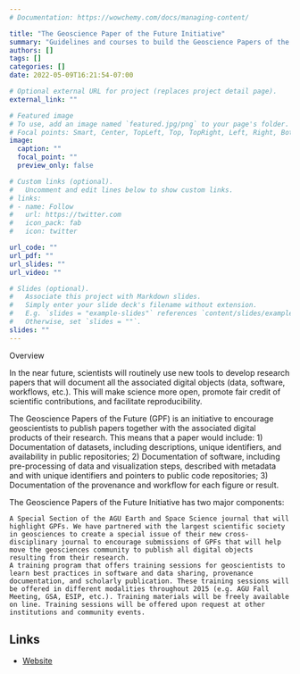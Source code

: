```yaml
---
# Documentation: https://wowchemy.com/docs/managing-content/

title: "The Geoscience Paper of the Future Initiative"
summary: "Guidelines and courses to build the Geoscience Papers of the Future"
authors: []
tags: []
categories: []
date: 2022-05-09T16:21:54-07:00

# Optional external URL for project (replaces project detail page).
external_link: ""

# Featured image
# To use, add an image named `featured.jpg/png` to your page's folder.
# Focal points: Smart, Center, TopLeft, Top, TopRight, Left, Right, BottomLeft, Bottom, BottomRight.
image:
  caption: ""
  focal_point: ""
  preview_only: false

# Custom links (optional).
#   Uncomment and edit lines below to show custom links.
# links:
# - name: Follow
#   url: https://twitter.com
#   icon_pack: fab
#   icon: twitter

url_code: ""
url_pdf: ""
url_slides: ""
url_video: ""

# Slides (optional).
#   Associate this project with Markdown slides.
#   Simply enter your slide deck's filename without extension.
#   E.g. `slides = "example-slides"` references `content/slides/example-slides.md`.
#   Otherwise, set `slides = ""`.
slides: ""
---
```

Overview

In the near future, scientists will routinely use new tools to develop research papers that will document all the associated digital objects (data, software, workflows, etc.). This will make science more open, promote fair credit of scientific contributions, and facilitate reproducibility.

The Geoscience Papers of the Future (GPF) is an initiative to encourage geoscientists to publish papers together with the associated digital products of their research. This means that a paper would include: 1) Documentation of datasets, including descriptions, unique identifiers, and availability in public repositories; 2) Documentation of software, including pre-processing of data and visualization steps, described with metadata and with unique identifiers and pointers to public code repositories; 3) Documentation of the provenance and workflow for each figure or result.

The Geoscience Papers of the Future Initiative has two major components:

    A Special Section of the AGU Earth and Space Science journal that will highlight GPFs. We have partnered with the largest scientific society in geosciences to create a special issue of their new cross-disciplinary journal to encourage submissions of GPFs that will help move the geosciences community to publish all digital objects resulting from their research.
    A training program that offers training sessions for geoscientists to learn best practices in software and data sharing, provenance documentation, and scholarly publication. These training sessions will be offered in different modalities throughout 2015 (e.g. AGU Fall Meeting, GSA, ESIP, etc.). Training materials will be freely available on line. Training sessions will be offered upon request at other institutions and community events. 

## Links

- [Website](https://www.scientificpaperofthefuture.org/gpf/)